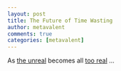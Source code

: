 ```yaml
---
layout: post
title: The Future of Time Wasting
author: metavalent
comments: true
categories: [metavalent]
---
```


As [the unreal](https://youtube.com/shorts/VLPk8-v95sU) becomes all [too real](https://youtube.com/shorts/VLPk8-v95sU) ...

